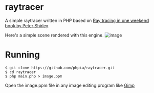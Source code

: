# raytracer
A simple raytracer written in PHP based on [Ray tracing in one weekend book by Peter Shirley](https://raytracing.github.io/)

Here's a simple scene rendered with this engine.
![image](https://user-images.githubusercontent.com/32426864/100516593-f7693280-31aa-11eb-88ad-07611c3f6d5d.png)


# Running
```
$ git clone https://github.com/phpia/raytracer.git
$ cd raytracer
$ php main.php > image.ppm
```

Open the image.ppm file in any image editing program like [Gimp](https://www.gimp.org)
